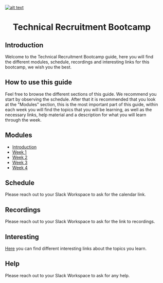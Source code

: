 <a href="https://www.core-code.io/">

![alt text](https://uploads-ssl.webflow.com/5eb2f56932c3562feab232e3/5f73550d00249e7e96c9f3de_Logo.png "corecodeio")

</a>

<h1 align="center">Technical Recruitment Bootcamp</h1>

## Introduction
<p>Welcome to the Technical Recruitment Bootcamp guide, here you will find the different modules, schedule, recordings and interesting links for this bootcamp, we wish you the best.</p>

## How to use this guide
<p>Feel free to browse the different sections of this guide. We recommend you start by observing the schedule. After that it is recommended that you look at the "Modules" section, this is the most important part of this guide, within each week you will find the topics that you will be learning, as well as the necessary links, help material and a description for what you will learn through the week.</p>

## Modules
* [Introduction](src/introduction)
* [Week 1](src/modules/2021/Week1)
* [Week 2](src/modules/2021/Week2) 
* [Week 3](src/modules/2021/Week3) 
* [Week 4](src/modules/2021/Week4)

## Schedule
Please reach out to your Slack Workspace to ask for the calendar link.

## Recordings
Please reach out to your Slack Workspace to ask for the link to recordings.

## Interesting
[Here](src/interesting) you can find different interesting links about the topics you learn.

## Help
Please reach out to your Slack Workspace to ask for any help.
